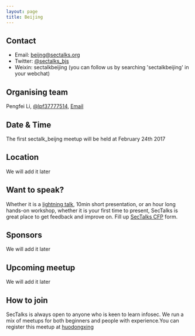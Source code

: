 ```yaml
---
layout: page
title: Beijing
---
```


## Contact

* Email: [beijng@sectalks.org](mailto:beijng@sectalks.org)
* Twitter: [@sectalks_bjs](https://twitter.com/sectalks_bjs)
* Weixin: sectalkbeijing (you can follow us by searching 'sectalkbeijing' in your webchat)


## Organising team
Pengfei Li, [@lpf37777514](https://twitter.com/lpf37777514), [Email](mailto:liduzhizi@gmail.com)

## Date & Time
The first sectalk_beijng meetup will be held at February 24th 2017

## Location
We will add it later

## Want to speak?
Whether it is a [lightning talk](https://en.wikipedia.org/wiki/Lightning_talk), 10min short presentation, or an hour long hands-on workshop, whether it is your first time to present, SecTalks is great place to get feedback and improve on.
Fill up [SecTalks CFP](http://j.mp/sectalkscfp) form.

## Sponsors
We will add it later

## Upcoming meetup
We will add it later

## How to join
SecTalks is always open to anyone who is keen to learn infosec. We run a mix of meetups for both beginners and people with experience.You can register this meetup at [huodongxing](http://www.huodongxing.com/event/7371734817900)  
